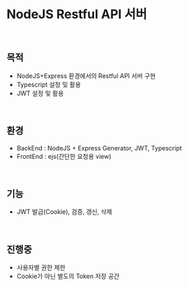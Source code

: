 # NodeJS Restful API 서버
<br/>

## 목적
- NodeJS+Express 환경에서의 Restful API 서버 구현
- Typescript 설정 및 활용
- JWT 설정 및 활용
<br/>

## 환경
- BackEnd : NodeJS + Express Generator, JWT, Typescript
- FrontEnd : ejs(간단한 요청용 view)
<br/>

## 기능
- JWT 발급(Cookie), 검증, 갱신, 삭제
<br/>

## 진행중
- 사용자별 권한 제한
- Cookie가 아닌 별도의 Token 저장 공간 

